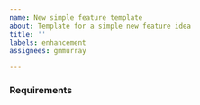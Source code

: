 ```yaml
---
name: New simple feature template
about: Template for a simple new feature idea
title: ''
labels: enhancement
assignees: gmmurray

---
```


### Requirements
